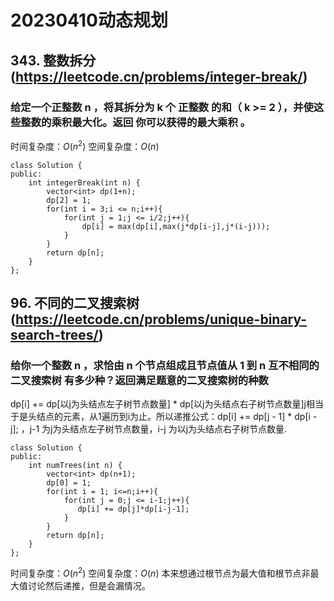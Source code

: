 # 20230410动态规划
## 343. 整数拆分(https://leetcode.cn/problems/integer-break/)
### 给定一个正整数 n ，将其拆分为 k 个 正整数 的和（ k >= 2 ），并使这些整数的乘积最大化。返回 你可以获得的最大乘积 。
时间复杂度：$O(n^2)$
空间复杂度：$O(n)$
```
class Solution {
public:
    int integerBreak(int n) {
        vector<int> dp(1+n);
        dp[2] = 1;
        for(int i = 3;i <= n;i++){
            for(int j = 1;j <= i/2;j++){
                dp[i] = max(dp[i],max(j*dp[i-j],j*(i-j)));
            }
        }
        return dp[n];
    }
};
```
## 96. 不同的二叉搜索树(https://leetcode.cn/problems/unique-binary-search-trees/)
### 给你一个整数 n ，求恰由 n 个节点组成且节点值从 1 到 n 互不相同的 二叉搜索树 有多少种？返回满足题意的二叉搜索树的种数
dp[i] += dp[以j为头结点左子树节点数量] * dp[以j为头结点右子树节点数量]j相当于是头结点的元素，从1遍历到i为止。所以递推公式：dp[i] += dp[j - 1] * dp[i - j]; ，j-1 为j为头结点左子树节点数量，i-j 为以j为头结点右子树节点数量.
```
class Solution {
public:
    int numTrees(int n) {
        vector<int> dp(n+1);
        dp[0] = 1;
        for(int i = 1; i<=n;i++){
            for(int j = 0;j <= i-1;j++){
               dp[i] += dp[j]*dp[i-j-1];
            }
        }
        return dp[n];
    }
};
```
时间复杂度：$O(n^2)$
空间复杂度：$O(n)$
本来想通过根节点为最大值和根节点非最大值讨论然后递推，但是会漏情况。